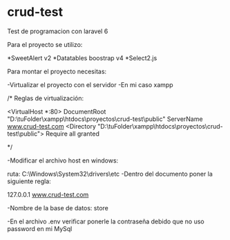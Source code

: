 # crud-test
Test de programacion con laravel 6

Para el proyecto se utilizo:

*SweetAlert v2
*Datatables boostrap v4
*Select2.js

Para montar el proyecto necesitas:

-Virtualizar el proyecto con el servidor 
-En mi caso xampp

/*
Reglas de virtualización:

<VirtualHost *:80> 
  DocumentRoot "D:\tuFolder\xampp\htdocs\proyectos\crud-test\public"
  ServerName www.crud-test.com
  <Directory "D:\tuFolder\xampp\htdocs\proyectos\crud-test\public">
    Require all granted
  </Directory>
</VirtualHost>

*/

-Modificar el archivo host en windows:

ruta: C:\Windows\System32\drivers\etc
-Dentro del documento poner la siguiente regla: 

127.0.0.1 www.crud-test.com


-Nombre de la base de datos: store

-En el archivo .env verificar ponerle la contraseña debido que no uso password en mi MySql















